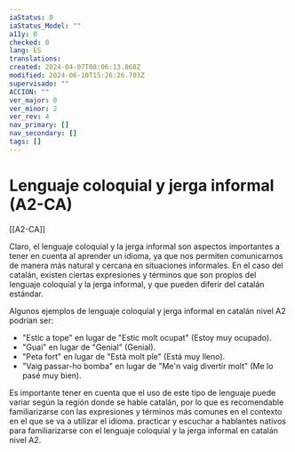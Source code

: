 ```yaml
---
iaStatus: 0
iaStatus_Model: ""
a11y: 0
checked: 0
lang: ES
translations: 
created: 2024-04-07T08:06:13.868Z
modified: 2024-06-10T15:26:26.703Z
supervisado: ""
ACCION: ""
ver_major: 0
ver_minor: 2
ver_rev: 4
nav_primary: []
nav_secondary: []
tags: []
---
```

# Lenguaje coloquial y jerga informal (A2-CA)

[[A2-CA]]

Claro, el lenguaje coloquial y la jerga informal son aspectos importantes a tener en cuenta al aprender un idioma, ya que nos permiten comunicarnos de manera más natural y cercana en situaciones informales. En el caso del catalán, existen ciertas expresiones y términos que son propios del lenguaje coloquial y la jerga informal, y que pueden diferir del catalán estándar.

Algunos ejemplos de lenguaje coloquial y jerga informal en catalán nivel A2 podrían ser:

- "Estic a tope" en lugar de "Estic molt ocupat" (Estoy muy ocupado).
- "Guai" en lugar de "Genial" (Genial).
- "Peta fort" en lugar de "Està molt ple" (Está muy lleno).
- "Vaig passar-ho bomba" en lugar de "Me'n vaig divertir molt" (Me lo pasé muy bien).

Es importante tener en cuenta que el uso de este tipo de lenguaje puede variar según la región donde se hable catalán, por lo que es recomendable familiarizarse con las expresiones y términos más comunes en el contexto en el que se va a utilizar el idioma. practicar y escuchar a hablantes nativos para familiarizarse con el lenguaje coloquial y la jerga informal en catalán nivel A2.

